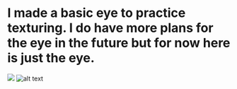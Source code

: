 # I made a basic eye to practice texturing. I do have more plans for the eye in the future but for now here is just the eye.
<image src ="/Eye.png"></image>
![alt text](/Eye.png)
